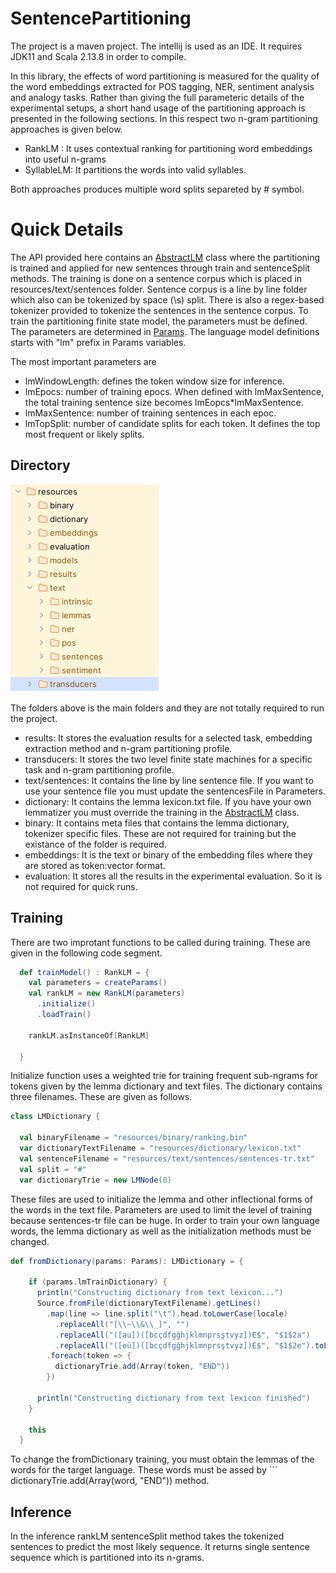 # SentencePartitioning

The project is a maven project. The intellij is used as an IDE. It requires JDK11 and Scala 2.13.8 in order to compile. 

In this library, the effects of word partitioning is measured for the quality of the word embeddings extracted for POS tagging, NER, sentiment analysis and analogy tasks. Rather than giving the full parameteric details of the experimental setups, a short hand usage of the partitioning approach is presented in the following sections. In this respect two n-gram partitioning approaches is given below. 

* RankLM : It uses contextual ranking for partitioning word embeddings into useful n-grams
* SyllableLM: It partitions the words into valid syllables.


Both approaches produces multiple word splits separeted by \# symbol.


# Quick Details

The API provided here contains an [AbstractLM](https://github.com/volkanagun/SentencePartitioning/blob/master/src/transducer/AbstractLM.scala) class where the partitioning is trained and applied for new sentences through train and sentenceSplit methods. The training is done on a sentence corpus which is placed in resources/text/sentences folder. Sentence corpus is a line by line folder which also can be tokenized by space (\s) split. There is also a regex-based tokenizer provided to tokenize the sentences in the sentence corpus. To train the partitioning finite state model, the parameters must be defined. The parameters are determined in [Params](https://github.com/volkanagun/SentencePartitioning/blob/master/src/experiments/Params.scala). The language model definitions starts with "lm" prefix in Params variables. 

The most important parameters are 
* lmWindowLength: defines the token window size for inference.
* lmEpocs:  number of training epocs. When defined with lmMaxSentence, the total training sentence size becomes lmEopcs*lmMaxSentence.
* lmMaxSentence: number of training sentences in each epoc.
* lmTopSplit: number of candidate splits for each token. It defines the top most frequent or likely splits.

## Directory
![Directory folders](https://github.com/volkanagun/SentencePartitioning/blob/master/directory.png?raw=true)

The folders above is the main folders and they are not totally required to run the project. 

* results: It stores the evaluation results for a selected task, embedding extraction method and n-gram partitioning profile.
* transducers: It stores the two level finite state machines for a specific task and n-gram partitioning profile.
* text/sentences: It contains the line by line sentence file. If you want to use your sentence file you must update the sentencesFile in Parameters.
* dictionary: It contains the lemma lexicon.txt file. If you have your own lemmatizer you must override the training in the [AbstractLM](https://github.com/volkanagun/SentencePartitioning/blob/master/src/transducer/AbstractLM.scala) class.
* binary: It contains meta files that contains the lemma dictionary, tokenizer specific files. These are not required for training but the existance of the folder is required.
* embeddings: It is the text or binary of the embedding files where they are stored as token:vector format.
* evaluation: It stores all the results in the experimental evaluation. So it is not required for quick runs.

## Training

There are two improtant functions to be called during training. These are given in the following code segment.

```scala
  def trainModel() : RankLM = {
    val parameters = createParams()
    val rankLM = new RankLM(parameters)
      .initialize()
      .loadTrain()
    
    rankLM.asInstanceOf[RankLM]

  }
```
Initialize function uses a weighted trie for training frequent sub-ngrams for tokens given by the lemma dictionary and text files. The dictionary  contains three filenames. These are given as follows.

```scala
class LMDictionary {

  val binaryFilename = "resources/binary/ranking.bin"
  var dictionaryTextFilename = "resources/dictionary/lexicon.txt"
  val sentenceFilename = "resources/text/sentences/sentences-tr.txt"
  val split = "#"
  var dictionaryTrie = new LMNode(0)

```
These files are used to initialize the lemma and other inflectional forms of the words in the text file. Parameters are used to limit the level of training because sentences-tr file can be huge. In order to train your own language words, the lemma dictionary as well as the initialization methods must be changed.

```scala
def fromDictionary(params: Params): LMDictionary = {

    if (params.lmTrainDictionary) {
      println("Constructing dictionary from text lexicon...")
      Source.fromFile(dictionaryTextFilename).getLines()
        .map(line => line.split("\t").head.toLowerCase(locale)
          .replaceAll("[\\~\\&\\_]", "")
          .replaceAll("([au])([bcçdfgğhjklmnprsştvyz])E$", "$1$2a")
          .replaceAll("([eü])([bcçdfgğhjklmnprsştvyz])E$", "$1$2e").toLowerCase(locale).trim)
        .foreach(token => {
          dictionaryTrie.add(Array(token, "END"))
        })

      println("Constructing dictionary from text lexicon finished")
    }

    this
  }
```

To change the fromDictionary training, you must obtain the lemmas of the words for the target language. These words must be assed by ``` dictionaryTrie.add(Array(word, "END")) method. 

## Inference

In the inference rankLM sentenceSplit method takes the tokenized sentences to predict the most likely sequence. It returns single sentence sequence which is partitioned into its n-grams.






